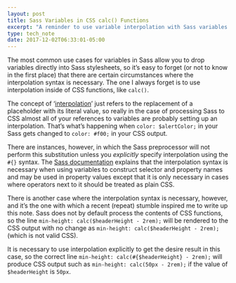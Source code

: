 ```yaml
---
layout: post
title: Sass Variables in CSS calc() Functions
excerpt: "A reminder to use variable interpolation with Sass variables in CSS calc() functions"
type: tech_note
date: 2017-12-02T06:33:01-05:00
---
```


The most common use cases for variables in Sass allow you to drop variables directly into Sass stylesheets, so it’s easy to forget (or not to know in the first place) that there are certain circumstances where the interpolation syntax is necessary. The one I always forget is to use interpolation inside of CSS functions, like `calc()`.

The concept of ‘[interpolation](https://en.wikipedia.org/wiki/String_interpolation)’ just refers to the replacement of a placeholder with its literal value, so really in the case of processing Sass to CSS almost all of your references to variables are probably setting up an interpolation. That’s what’s happening when `color: $alertColor;` in your Sass gets changed to `color: #f00;` in your CSS output.

There are instances, however, in which the Sass preprocessor will not perform this substitution unless you *explicitly* specify interpolation using the `#{}` syntax. The [Sass documentation](http://sass-lang.com/documentation/file.SASS_REFERENCE.html#Interpolation_____) explains that the interpolation syntax is necessary when using variables to construct selector and property names and may be used in property values except that it is only necessary in cases where operators next to it should be treated as plain CSS.

There is another case where the interpolation syntax is necessary, however, and it’s the one with which a recent (repeat) stumble inspired me to write up this note. Sass does not by default process the contents of CSS functions, so the line `min-height: calc($headerHeight - 2rem);` will be rendered to the CSS output with no change as `min-height: calc($headerHeight - 2rem);` (which is not valid CSS).

It is necessary to use interpolation explicitly to get the desire result in this case, so the correct line `min-height: calc(#{$headerHeight} - 2rem);` will produce CSS output such as `min-height: calc(50px - 2rem);` if the value of `$headerHeight` is `50px`.